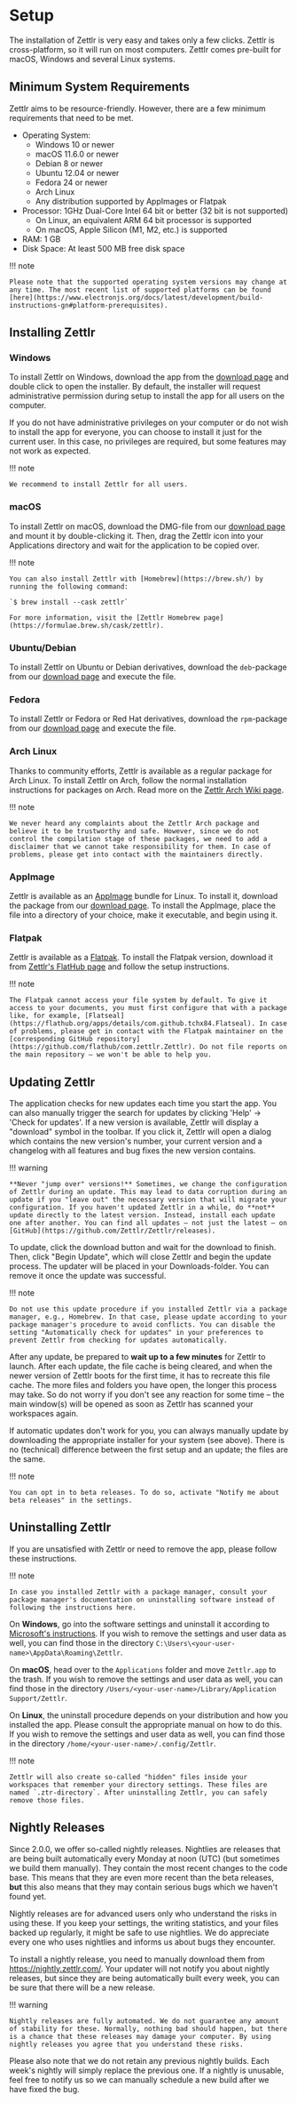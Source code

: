# Setup

The installation of Zettlr is very easy and takes only a few clicks. Zettlr is cross-platform, so it will run on most computers. Zettlr comes pre-built for macOS, Windows and several Linux systems.

## Minimum System Requirements

Zettlr aims to be resource-friendly. However, there are a few minimum requirements that need to be met.

* Operating System:
    * Windows 10 or newer
    * macOS 11.6.0 or newer
    *  Debian 8 or newer
    *  Ubuntu 12.04 or newer
    *  Fedora 24 or newer
    *  Arch Linux
    *  Any distribution supported by AppImages or Flatpak
* Processor: 1GHz Dual-Core Intel 64 bit or better (32 bit is not supported)
    * On Linux, an equivalent ARM 64 bit processor is supported
    * On macOS, Apple Silicon (M1, M2, etc.) is supported
* RAM: 1 GB
* Disk Space: At least 500 MB free disk space

!!! note

    Please note that the supported operating system versions may change at any time. The most recent list of supported platforms can be found [here](https://www.electronjs.org/docs/latest/development/build-instructions-gn#platform-prerequisites).

## Installing Zettlr

### Windows

To install Zettlr on Windows, download the app from the [download page](https://www.zettlr.com/download) and double click to open the installer. By default, the installer will request administrative permission during setup to install the app for all users on the computer.

If you do not have administrative privileges on your computer or do not wish to install the app for everyone, you can choose to install it just for the current user. In this case, no privileges are required, but some features may not work as expected.

!!! note

    We recommend to install Zettlr for all users.

### macOS

To install Zettlr on macOS, download the DMG-file from our [download page](https://www.zettlr.com/download) and mount it by double-clicking it. Then, drag the Zettlr icon into your Applications directory and wait for the application to be copied over.

!!! note

    You can also install Zettlr with [Homebrew](https://brew.sh/) by running the following command:
    
    `$ brew install --cask zettlr`
    
    For more information, visit the [Zettlr Homebrew page](https://formulae.brew.sh/cask/zettlr).

### Ubuntu/Debian

To install Zettlr on Ubuntu or Debian derivatives, download the `deb`-package from our [download page](https://www.zettlr.com/download) and execute the file.

### Fedora

To install Zettlr or Fedora or Red Hat derivatives, download the `rpm`-package from our [download page](https://www.zettlr.com/download) and execute the file.

### Arch Linux

Thanks to community efforts, Zettlr is available as a regular package for Arch Linux. To install Zettlr on Arch, follow the normal installation instructions for packages on Arch. Read more on the [Zettlr Arch Wiki page](https://wiki.archlinux.org/title/Zettlr).

!!! note

    We never heard any complaints about the Zettlr Arch package and believe it to be trustworthy and safe. However, since we do not control the compilation stage of these packages, we need to add a disclaimer that we cannot take responsibility for them. In case of problems, please get into contact with the maintainers directly.

### AppImage

Zettlr is available as an [AppImage](https://appimage.org/) bundle for Linux. To install it, download the package from our [download page](https://www.zettlr.com/download). To install the AppImage, place the file into a directory of your choice, make it executable, and begin using it.

### Flatpak

Zettlr is available as a [Flatpak](https://flathub.org/home). To install the Flatpak version, download it from [Zettlr's FlatHub page](https://flathub.org/apps/details/com.zettlr.Zettlr) and follow the setup instructions.

!!! note

    The Flatpak cannot access your file system by default. To give it access to your documents, you must first configure that with a package like, for example, [Flatseal](https://flathub.org/apps/details/com.github.tchx84.Flatseal). In case of problems, please get in contact with the Flatpak maintainer on the [corresponding GitHub repository](https://github.com/flathub/com.zettlr.Zettlr). Do not file reports on the main repository – we won't be able to help you.

## Updating Zettlr

The application checks for new updates each time you start the app. You can also manually trigger the search for updates by clicking 'Help' &rarr; 'Check for updates'. If a new version is available, Zettlr will display a "download" symbol in the toolbar. If you click it, Zettlr will open a dialog which contains the new version's number, your current version and a changelog with all features and bug fixes the new version contains.

!!! warning

    **Never "jump over" versions!** Sometimes, we change the configuration of Zettlr during an update. This may lead to data corruption during an update if you "leave out" the necessary version that will migrate your configuration. If you haven't updated Zettlr in a while, do **not** update directly to the latest version. Instead, install each update one after another. You can find all updates – not just the latest – on [GitHub](https://github.com/Zettlr/Zettlr/releases).

To update, click the download button and wait for the download to finish. Then, click "Begin Update", which will close Zettlr and begin the update process. The updater will be placed in your Downloads-folder. You can remove it once the update was successful.

!!! note

    Do not use this update procedure if you installed Zettlr via a package manager, e.g., Homebrew. In that case, please update according to your package manager's procedure to avoid conflicts. You can disable the setting "Automatically check for updates" in your preferences to prevent Zettlr from checking for updates automatically.

After any update, be prepared to **wait up to a few minutes** for Zettlr to launch. After each update, the file cache is being cleared, and when the newer version of Zettlr boots for the first time, it has to recreate this file cache. The more files and folders you have open, the longer this process may take. So do not worry if you don't see any reaction for some time – the main window(s) will be opened as soon as Zettlr has scanned your workspaces again.

If automatic updates don't work for you, you can always manually update by downloading the appropriate installer for your system (see above). There is no (technical) difference between the first setup and an update; the files are the same.

!!! note

    You can opt in to beta releases. To do so, activate "Notify me about beta releases" in the settings.

## Uninstalling Zettlr

If you are unsatisfied with Zettlr or need to remove the app, please follow these instructions.

!!! note

    In case you installed Zettlr with a package manager, consult your package manager's documentation on uninstalling software instead of following the instructions here.

On **Windows**, go into the software settings and uninstall it according to [Microsoft's instructions](https://support.microsoft.com/en-us/windows/uninstall-or-remove-apps-and-programs-in-windows-4b55f974-2cc6-2d2b-d092-5905080eaf98). If you wish to remove the settings and user data as well, you can find those in the directory `C:\Users\<your-user-name>\AppData\Roaming\Zettlr`.

On **macOS**, head over to the `Applications` folder and move `Zettlr.app` to the trash. If you wish to remove the settings and user data as well, you can find those in the directory `/Users/<your-user-name>/Library/Application Support/Zettlr`.

On **Linux**, the uninstall procedure depends on your distribution and how you installed the app. Please consult the appropriate manual on how to do this. If you wish to remove the settings and user data as well, you can find those in the directory `/home/<your-user-name>/.config/Zettlr`.

!!! note

    Zettlr will also create so-called "hidden" files inside your workspaces that remember your directory settings. These files are named `.ztr-directory`. After uninstalling Zettlr, you can safely remove those files.

## Nightly Releases

Since 2.0.0, we offer so-called nightly releases. Nightlies are releases that are being built automatically every Monday at noon (UTC) (but sometimes we build them manually). They contain the most recent changes to the code base. This means that they are even more recent than the beta releases, **but** this also means that they may contain serious bugs which we haven't found yet.

Nightly releases are for advanced users only who understand the risks in using these. If you keep your settings, the writing statistics, and your files backed up regularly, it might be safe to use nightlies. We do appreciate every one who uses nightlies and informs us about bugs they encounter.

To install a nightly release, you need to manually download them from <https://nightly.zettlr.com/>. Your updater will not notify you about nightly releases, but since they are being automatically built every week, you can be sure that there will be a new release.

!!! warning

    Nightly releases are fully automated. We do not guarantee any amount of stability for these. Normally, nothing bad should happen, but there is a chance that these releases may damage your computer. By using nightly releases you agree that you understand these risks.

Please also note that we do not retain any previous nightly builds. Each week's nightly will simply replace the previous one. If a nightly is unusable, feel free to notify us so we can manually schedule a new build after we have fixed the bug.
